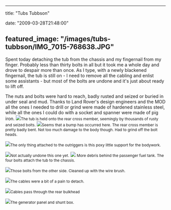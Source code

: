 
---
title: "Tubs Tubbson"

date: "2009-03-28T21:48:00"

featured_image: "/images/tubs-tubbson/IMG_7015-768638.JPG"
---


Spent today detaching the tub from the chassis and my fingernail from my finger.  Probably less than thirty bolts in all but it took me a whole day and drove to despair more than once.  As I type, with a newly blackened fingernail, the tub is still on - I need to remove all the cabling and enlist some assistants - but most of the bolts are undone and it's just about ready to lift off.

The nuts and bolts were hard to reach, badly rusted and seized or <span>buried</span> in <span>under seal</span> and mud. Thanks to Land Rover's design engineers and the MOD all the ones I needed to drill or grind were made of hardened stainless steel, while all the ones I could do with a socket and spanner were made of pig iron.
<a href="http://danandtheduke.co.uk/uploaded_images/IMG_7015-768672.JPG"><img src="/images/tubs-tubbson/IMG_7015-768638.JPG"/></a><span style="font-size:85%;">The tub is held onto the rear cross member, seemingly by thousands of rusty and seized bolts.
</span>
<a href="http://danandtheduke.co.uk/uploaded_images/IMG_7012-768616.JPG"><img src="/images/tubs-tubbson/IMG_7012-768611.JPG"/></a><span style="font-size:85%;">Seems that a bump has occurred here.  The rear cross member is pretty badly bent.  Not too much damage to the body though.  Had to grind off the bolt heads.</span>

<a href="http://danandtheduke.co.uk/uploaded_images/IMG_7016-798696.JPG"><img src="/images/tubs-tubbson/IMG_7016-798689.JPG"/></a><span style="font-size:85%;">The only thing attached to the outriggers is this poxy little support for the bodywork.  </span>

<a href="http://danandtheduke.co.uk/uploaded_images/IMG_7017-798715.JPG"><img src="/images/tubs-tubbson/IMG_7017-798711.JPG"/></a><span style="font-size:85%;">Not actually undone this one yet.</span>
<a href="http://danandtheduke.co.uk/uploaded_images/IMG_7021-747493.JPG"><img src="/images/tubs-tubbson/IMG_7021-747458.JPG"/></a>
<span style="font-size:85%;">More debris behind the passenger fuel tank.  The four bolts attach the tub to the chassis.</span>

<a href="http://danandtheduke.co.uk/uploaded_images/IMG_7025-747549.JPG"><img src="/images/tubs-tubbson/IMG_7025-747513.JPG"/></a><span style="font-size:85%;">Those bolts from the other side.  Cleaned up with the wire brush.</span>

<a href="http://danandtheduke.co.uk/uploaded_images/IMG_7105-772517.JPG"><img src="/images/tubs-tubbson/IMG_7105-772485.JPG"/></a><span style="font-size:85%;">The cables were a bit of a pain to detach.</span>

<a href="http://danandtheduke.co.uk/uploaded_images/IMG_7107-772569.JPG"><img src="/images/tubs-tubbson/IMG_7107-772536.JPG"/></a><span style="font-size:85%;">Cables pass through the rear bulkhead</span>

<a href="http://danandtheduke.co.uk/uploaded_images/IMG_7125-729850.JPG"><img src="/images/tubs-tubbson/IMG_7125-729826.JPG"/></a><span style="font-size:85%;">The generator panel and shunt box.</span>
